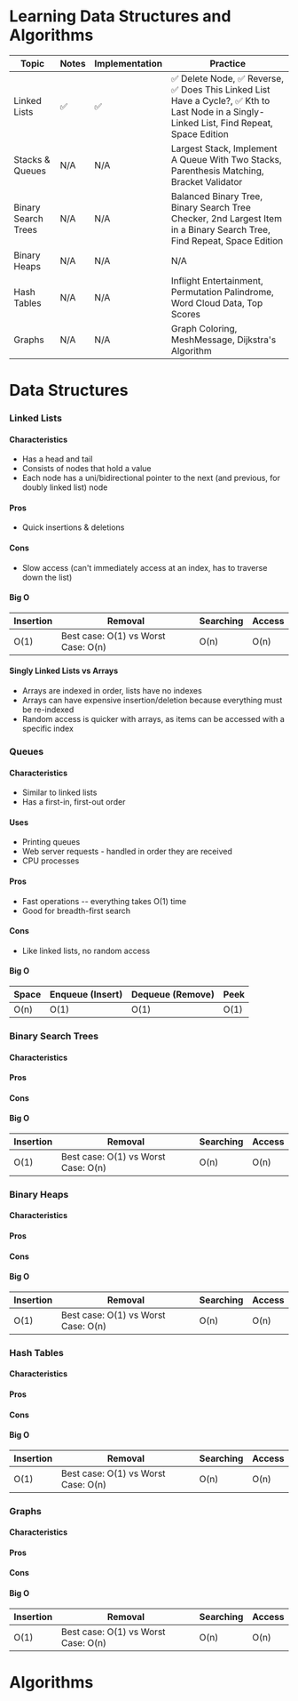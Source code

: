# Learning Data Structures and Algorithms

Topic | Notes | Implementation | Practice
--- | --- | --- | ---
Linked Lists | ✅ | ✅ | ✅  Delete Node, ✅ Reverse, ✅  Does This Linked List Have a Cycle?, ✅ Kth to Last Node in a Singly-Linked List, Find Repeat, Space Edition
Stacks & Queues | N/A | N/A | Largest Stack, Implement A Queue With Two Stacks, Parenthesis Matching, Bracket Validator
Binary Search Trees | N/A | N/A | Balanced Binary Tree, Binary Search Tree Checker, 2nd Largest Item in a Binary Search Tree, Find Repeat, Space Edition
Binary Heaps | N/A | N/A | N/A
Hash Tables | N/A | N/A | Inflight Entertainment, Permutation Palindrome, Word Cloud Data, Top Scores
Graphs | N/A | N/A | Graph Coloring, MeshMessage, Dijkstra's Algorithm

# Data Structures

### Linked Lists
#### Characteristics
- Has a head and tail
- Consists of nodes that hold a value
- Each node has a uni/bidirectional pointer to the next (and previous, for doubly linked list) node


#### Pros
- Quick insertions & deletions


#### Cons
- Slow access (can't immediately access at an index, has to traverse down the list)

#### Big O

Insertion | Removal | Searching | Access
---|---|---|---
O(1) | Best case: O(1) vs Worst Case: O(n) | O(n) | O(n)


#### Singly Linked Lists vs Arrays
- Arrays are indexed in order, lists have no indexes
- Arrays can have expensive insertion/deletion because everything must be re-indexed
- Random access is quicker with arrays, as items can be accessed with a specific index


### Queues

#### Characteristics
- Similar to linked lists
- Has a first-in, first-out order

#### Uses
- Printing queues
- Web server requests - handled in order they are received
- CPU processes

#### Pros
- Fast operations -- everything takes O(1) time
- Good for breadth-first search

#### Cons
- Like linked lists, no random access

#### Big O
Space | Enqueue (Insert) | Dequeue (Remove) | Peek 
---|---|---|---
O(n) | O(1) | O(1) | O(1)


### Binary Search Trees

#### Characteristics

#### Pros

#### Cons

#### Big O
Insertion | Removal | Searching | Access
---|---|---|---
O(1) | Best case: O(1) vs Worst Case: O(n) | O(n) | O(n)


### Binary Heaps

#### Characteristics

#### Pros

#### Cons

#### Big O
Insertion | Removal | Searching | Access
---|---|---|---
O(1) | Best case: O(1) vs Worst Case: O(n) | O(n) | O(n)


### Hash Tables

#### Characteristics

#### Pros

#### Cons

#### Big O
Insertion | Removal | Searching | Access
---|---|---|---
O(1) | Best case: O(1) vs Worst Case: O(n) | O(n) | O(n)


### Graphs

#### Characteristics

#### Pros

#### Cons

#### Big O
Insertion | Removal | Searching | Access
---|---|---|---
O(1) | Best case: O(1) vs Worst Case: O(n) | O(n) | O(n)



# Algorithms
